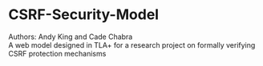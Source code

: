 # CSRF-Security-Model
Authors: Andy King and Cade Chabra <br>
A web model designed in TLA+ for a research project on formally verifying CSRF protection mechanisms
